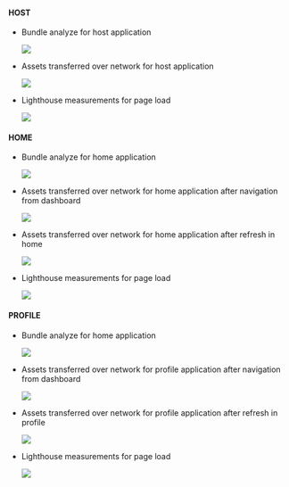 #### HOST

- Bundle analyze for host application

  ![](../screenshots/non_eager_host_bundle.png)

- Assets transferred over network for host application

  ![](../screenshots/non_eager_host_network.png)

- Lighthouse measurements for page load

  ![](../screenshots/non_eager_host_lighthouse.png)

#### HOME

- Bundle analyze for home application

  ![](../screenshots/non_eager_home_bundle.png)

- Assets transferred over network for home application after navigation from dashboard

  ![](../screenshots/non_eager_home_network.png)

- Assets transferred over network for home application after refresh in home

  ![](../screenshots/non_eager_home_network_after_refresh.png)

- Lighthouse measurements for page load

  ![](../screenshots/non_eager_home_lighthouse.png)

#### PROFILE

- Bundle analyze for home application

  ![](../screenshots/non_eager_profile_bundle.png)

- Assets transferred over network for profile application after navigation from dashboard

  ![](../screenshots/non_eager_profile_network.png)

- Assets transferred over network for profile application after refresh in profile

  ![](../screenshots/non_eager_profile_network_after_refresh.png)

- Lighthouse measurements for page load

  ![](../screenshots/non_eager_profile_lighthouse.png)
